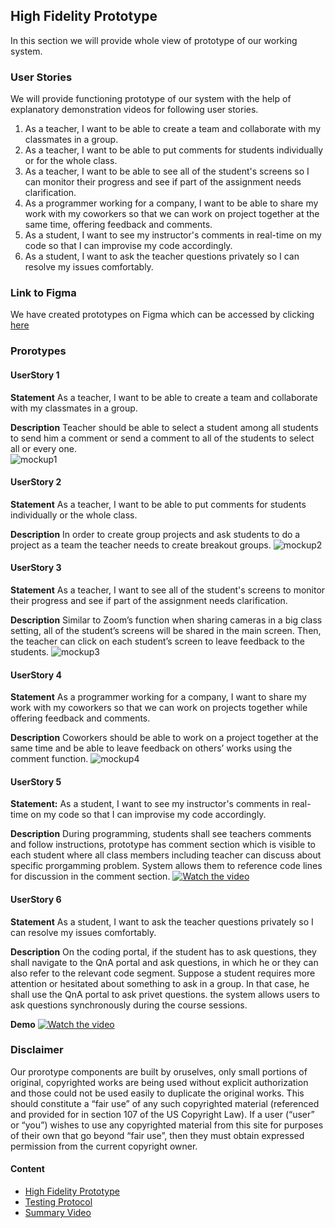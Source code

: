 ## High Fidelity Prototype
In this section we will provide whole view of prototype of our working system.
### User Stories
We will provide functioning prototype of our system with the help of explanatory demonstration videos for following user stories.

1. As a teacher, I want to be able to create a team and collaborate with my classmates in a group.
2. As a teacher, I want to be able to put comments for students individually or for the whole class.
3. As a teacher, I want to be able to see all of the student's screens so I can monitor their progress and see if part of the assignment needs clarification.
4. As a programmer working for a company, I want to be able to share my work with my coworkers so that we can work on project together at the same time, offering feedback and comments.
5. As a student, I want to see my instructor's comments in real-time on my code so that I can improvise my code accordingly.
6. As a student, I want to ask the teacher questions privately so I can resolve my issues comfortably.

### Link to Figma
We have created prototypes on Figma which can be accessed by clicking [here](https://www.figma.com/file/z675NkmgQ8T38kjY1qn77O/SCP-Prototype?node-id=55%3A0)

### Prorotypes
#### UserStory 1
**Statement** As a teacher, I want to be able to create a team and collaborate with my classmates in a group.

**Description** Teacher should be able to select a student among all students to send him a comment or send a comment to all of the students to select all or every one.  
![mockup1](mockups/userstory1.png)

#### UserStory 2
**Statement** As a teacher, I want to be able to put comments for students individually or the whole class.

**Description** In order to create group projects and ask students to do a project as a team the teacher needs to create breakout groups. 
![mockup2](mockups/userstory2.png)

#### UserStory 3
**Statement** As a teacher, I want to see all of the student's screens to monitor their progress and see if part of the assignment needs clarification.

**Description** Similar to Zoom’s function when sharing cameras in a big class setting, all of the student’s screens will be shared in the main screen. Then, the teacher can click on each student’s screen to leave feedback to the students.
![mockup3](mockups/userstory3.png)


#### UserStory 4
**Statement** As a programmer working for a company, I want to share my work with my coworkers so that we can work on projects together while offering feedback and comments.

**Description** Coworkers should be able to work on a project together at the same time and be able to leave feedback on others’ works using the comment function.
![mockup4](mockups/userstory4.png)


#### UserStory 5
**Statement:** As a student, I want to see my instructor's comments in real-time on my code so that I can improvise my code accordingly.

**Description** During programming, students shall see teachers comments and follow instructions, prototype has comment section which is visible to each student where all class members including teacher can discuss about specific prorgamming problem. System allows them to reference code lines for discussion in the comment section.
[![Watch the video](../images/main_screen_us5.png)](https://youtu.be/bm6DTJYqnWI)

#### UserStory 6
**Statement** As a student, I want to ask the teacher questions privately so I can resolve my issues comfortably.

**Description** On the coding portal, if the student has to ask questions, they shall navigate to the QnA portal and ask questions, in which he or they can also refer to the relevant code segment. Suppose a student requires more attention or hesitated about something to ask in a group. In that case, he shall use the QnA portal to ask privet questions. the system allows users to ask questions synchronously during the course sessions.

**Demo**
[![Watch the video](../images/main_screen_us6.png)](https://youtu.be/qGIaARlpx5I)







### Disclaimer
Our prorotype components are built by oruselves, only small portions of original, copyrighted works are being used without explicit authorization and those could not be used easily to duplicate the original works. This should constitute a “fair use” of any such copyrighted material (referenced and provided for in section 107 of the US Copyright Law). If a user (“user” or “you”) wishes to use any copyrighted material from this site for purposes of their own that go beyond “fair use”, then they must obtain expressed permission from the current copyright owner.

#### Content
- [High Fidelity Prototype](prototype.md)
- [Testing Protocol](protocol.md)
- [Summary Video](demo.md)
